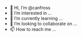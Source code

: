 - 👋 Hi, I’m @canfross
- 👀 I’m interested in ...
- 🌱 I’m currently learning ...
- 💞️ I’m looking to collaborate on ...
- 📫 How to reach me ...

<!---
canfross/canfross is a ✨ special ✨ repository because its `README.md` (this file) appears on your GitHub profile.
You can click the Preview link to take a look at your changes.
--->
